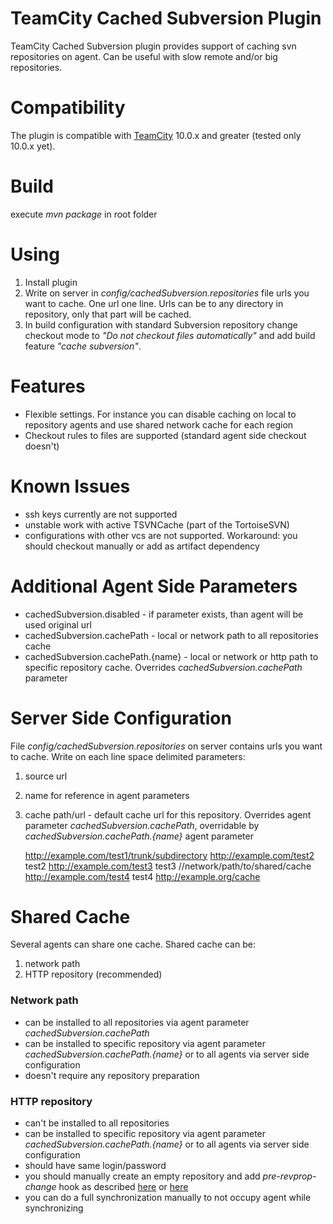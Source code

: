 # TeamCity Cached Subversion Plugin

TeamCity Cached Subversion plugin provides support of caching svn repositories on agent.
Can be useful with slow remote and/or big repositories.

# Compatibility

The plugin is compatible with [TeamCity](https://www.jetbrains.com/teamcity/download/) 10.0.x and greater (tested only 10.0.x yet).
 
# Build

execute *mvn package* in root folder

# Using

1. Install plugin
2. Write on server in *config/cachedSubversion.repositories* file urls you want to cache. One url one line. Urls can be to any directory in repository, only that part will be cached.
3. In build configuration with standard Subversion repository change checkout mode to *"Do not checkout files automatically"* and add build feature *"cache subversion"*.

# Features

* Flexible settings. For instance you can disable caching on local to repository agents and use shared network cache for each region
* Checkout rules to files are supported (standard agent side checkout doesn't)

# Known Issues

* ssh keys currently are not supported
* unstable work with active TSVNCache (part of the TortoiseSVN) 
* configurations with other vcs are not supported. Workaround: you should checkout manually or add as artifact dependency

# Additional Agent Side Parameters

* cachedSubversion.disabled - if parameter exists, than agent will be used original url
* cachedSubversion.cachePath - local or network path to all repositories cache
* cachedSubversion.cachePath.{name} - local or network or http path to specific repository cache. Overrides *cachedSubversion.cachePath* parameter 

# Server Side Configuration

File *config/cachedSubversion.repositories* on server contains urls you want to cache. Write on each line space delimited parameters:
1. source url
2. name for reference in agent parameters
3. cache path/url - default cache url for this repository. Overrides agent parameter *cachedSubversion.cachePath*, overridable by *cachedSubversion.cachePath.{name}* agent parameter   

    http://example.com/test1/trunk/subdirectory
    http://example.com/test2 test2
    http://example.com/test3 test3 //network/path/to/shared/cache 
    http://example.com/test4 test4 http://example.org/cache 

# Shared Cache

Several agents can share one cache. Shared cache can be:
1. network path
2. HTTP repository (recommended)

### Network path

* can be installed to all repositories via agent parameter *cachedSubversion.cachePath* 
* can be installed to specific repository via agent parameter *cachedSubversion.cachePath.{name}* or to all agents via server side configuration
* doesn't require any repository preparation

### HTTP repository
* can't be installed to all repositories
* can be installed to specific repository via agent parameter *cachedSubversion.cachePath.{name}* or to all agents via server side configuration
* should have same login/password
* you should manually create an empty repository and add *pre-revprop-change* hook as described [here](http://www.microhowto.info/howto/mirror_a_subversion_repository.html) or [here](http://www.cardinalpath.com/how-to-use-svnsync-to-create-a-mirror-backup-of-your-subversion-repository/) 
* you can do a full synchronization manually to not occupy agent while synchronizing